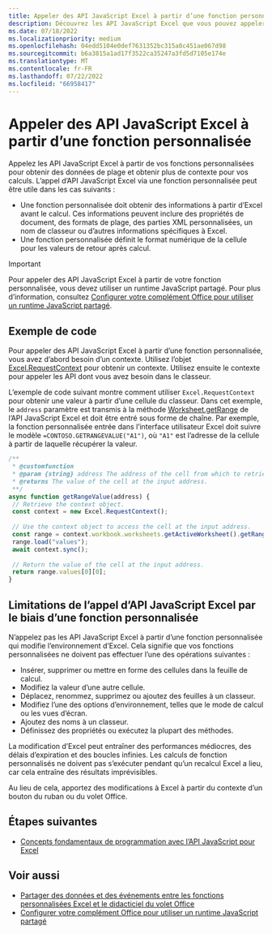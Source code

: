 ```yaml
---
title: Appeler des API JavaScript Excel à partir d’une fonction personnalisée
description: Découvrez les API JavaScript Excel que vous pouvez appeler à partir de votre fonction personnalisée.
ms.date: 07/18/2022
ms.localizationpriority: medium
ms.openlocfilehash: 04edd5104e0def7631352bc315a0c451ae067d98
ms.sourcegitcommit: b6a3815a1ad17f3522ca35247a3fd5d7105e174e
ms.translationtype: MT
ms.contentlocale: fr-FR
ms.lasthandoff: 07/22/2022
ms.locfileid: "66958417"
---
```

# <a name="call-excel-javascript-apis-from-a-custom-function"></a>Appeler des API JavaScript Excel à partir d’une fonction personnalisée

Appelez les API JavaScript Excel à partir de vos fonctions personnalisées pour obtenir des données de plage et obtenir plus de contexte pour vos calculs. L’appel d’API JavaScript Excel via une fonction personnalisée peut être utile dans les cas suivants :

- Une fonction personnalisée doit obtenir des informations à partir d’Excel avant le calcul. Ces informations peuvent inclure des propriétés de document, des formats de plage, des parties XML personnalisées, un nom de classeur ou d’autres informations spécifiques à Excel.
- Une fonction personnalisée définit le format numérique de la cellule pour les valeurs de retour après calcul.

> [!IMPORTANT]
> Pour appeler des API JavaScript Excel à partir de votre fonction personnalisée, vous devez utiliser un runtime JavaScript partagé. Pour plus d’information, consultez [Configurer votre complément Office pour utiliser un runtime JavaScript partagé](../develop/configure-your-add-in-to-use-a-shared-runtime.md).

## <a name="code-sample"></a>Exemple de code

Pour appeler des API JavaScript Excel à partir d’une fonction personnalisée, vous avez d’abord besoin d’un contexte. Utilisez l’objet [Excel.RequestContext](/javascript/api/excel/excel.requestcontext) pour obtenir un contexte. Utilisez ensuite le contexte pour appeler les API dont vous avez besoin dans le classeur.

L’exemple de code suivant montre comment utiliser `Excel.RequestContext` pour obtenir une valeur à partir d’une cellule du classeur. Dans cet exemple, le `address` paramètre est transmis à la méthode [Worksheet.getRange](/javascript/api/excel/excel.worksheet#excel-excel-worksheet-getrange-member(1)) de l’API JavaScript Excel et doit être entré sous forme de chaîne. Par exemple, la fonction personnalisée entrée dans l’interface utilisateur Excel doit suivre le modèle `=CONTOSO.GETRANGEVALUE("A1")`, où `"A1"` est l’adresse de la cellule à partir de laquelle récupérer la valeur.

```JavaScript
/**
 * @customfunction
 * @param {string} address The address of the cell from which to retrieve the value.
 * @returns The value of the cell at the input address.
 **/
async function getRangeValue(address) {
 // Retrieve the context object. 
 const context = new Excel.RequestContext();
 
 // Use the context object to access the cell at the input address. 
 const range = context.workbook.worksheets.getActiveWorksheet().getRange(address);
 range.load("values");
 await context.sync();
 
 // Return the value of the cell at the input address.
 return range.values[0][0];
}
```

## <a name="limitations-of-calling-excel-javascript-apis-through-a-custom-function"></a>Limitations de l’appel d’API JavaScript Excel par le biais d’une fonction personnalisée

N’appelez pas les API JavaScript Excel à partir d’une fonction personnalisée qui modifie l’environnement d’Excel. Cela signifie que vos fonctions personnalisées ne doivent pas effectuer l’une des opérations suivantes :

- Insérer, supprimer ou mettre en forme des cellules dans la feuille de calcul.
- Modifiez la valeur d’une autre cellule.
- Déplacez, renommez, supprimez ou ajoutez des feuilles à un classeur.
- Modifiez l’une des options d’environnement, telles que le mode de calcul ou les vues d’écran.
- Ajoutez des noms à un classeur.
- Définissez des propriétés ou exécutez la plupart des méthodes.

La modification d’Excel peut entraîner des performances médiocres, des délais d’expiration et des boucles infinies. Les calculs de fonction personnalisés ne doivent pas s’exécuter pendant qu’un recalcul Excel a lieu, car cela entraîne des résultats imprévisibles.

Au lieu de cela, apportez des modifications à Excel à partir du contexte d’un bouton du ruban ou du volet Office.

## <a name="next-steps"></a>Étapes suivantes

- [Concepts fondamentaux de programmation avec l’API JavaScript pour Excel](../reference/overview/excel-add-ins-reference-overview.md)

## <a name="see-also"></a>Voir aussi

- [Partager des données et des événements entre les fonctions personnalisées Excel et le didacticiel du volet Office](../tutorials/share-data-and-events-between-custom-functions-and-the-task-pane-tutorial.md)
- [Configurer votre complément Office pour utiliser un runtime JavaScript partagé](../develop/configure-your-add-in-to-use-a-shared-runtime.md)
